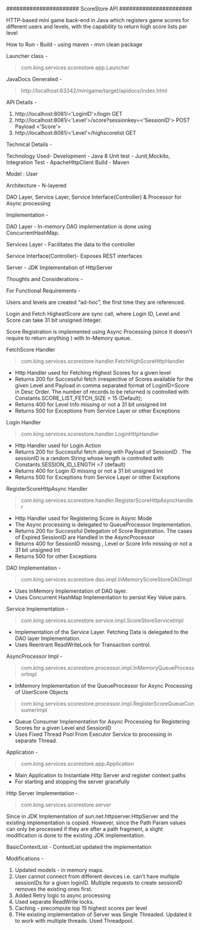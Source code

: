 ###################### ScoreStore API ######################

HTTP-based mini game back-end in Java which registers game scores for different users and levels, with the capability to return high score lists per level


How to Run - Build - using maven - mvn clean package 

Launcher class - 
>com.king.services.scorestore.app.Launcher

JavaDocs Generated - 
>http://localhost:63342/minigame/target/apidocs/index.html


API Details -

1. http://localhost:8081/<'LoginID'>/login GET
2. http://localhost:8081/<'Level'>/score?sessionkey=<'SessionID'> POST
    Payload <'Score'>
3. http://localhost:8081/<'Level'>/highscorelist GET


Technical Details -

Technology Used- 
Development - Java 8
Unit test - Junit,Mockito, 
Integration Test - ApacheHttpClient
Build - Maven 

Model : User

Architecture - N-layered 

DAO Layer, Service Layer, Service Interface(Controller) & Processor for Async processing

Implementation -

DAO Layer - In-memory DAO implementation is done using ConcurrentHashMap.

Services Layer - Facilitates the data to the controller
	
Service Interface(Controller)- Exposes REST interfaces

Server - JDK Implementation of HttpServer


Thoughts and Considerations - 

For Functional Requirements - 

Users and levels are created “ad-hoc”, the first time they are referenced.

Login and Fetch HighestScore are sync call, where Login ID, Level and Score can take 31 bit unsigned Integer.

Score Registration is implemented using Async Processing (since It doesn't require to return anything ) with In-Memory queue.


FetchScore Handler
>com.king.services.scorestore.handler.FetchHighScoreHttpHandler
 * Http Handler used for Fetching Highest Scores for a given level
 * Returns 200 for Successful fetch irrespective of Scores available for the given Level and Payload in comma separated format of LoginID=Score in Desc Order.               The number of records to be returned is controlled with Constants.SCORE_LIST_FETCH_SIZE = 15 (Default);
 * Returns 400 for Level Info  missing or not a 31 bit unsigned Int
 * Returns 500 for Exceptions from Service Layer or other Exceptions

Login Handler
>com.king.services.scorestore.handler.LoginHttpHandler
 * Http Handler used for Login Action
 * Returns 200 for Successful fetch along with Payload of SessionID . The sessionID is a random String whose length is controlled with Constants.SESSION_ID_LENGTH =7 (default)
 * Returns 400 for Login ID  missing or not a 31 bit unsigned Int
 * Returns 500 for Exceptions from Service Layer or other Exceptions

RegisterScoreHttpAsync Handler
>com.king.services.scorestore.handler.RegisterScoreHttpAsyncHandler
 * Http Handler used for Registering Score in Async Mode
 * The Async processing is delegated to QueueProcessor Implementation.
 * Returns 200 for Successful Delegation of Score Registration. The cases of Expired SessionID are Handled in the AsyncProcessor
 * Returns 400 for SessionID missing , Level or Score Info missing or not a 31 bit unsigned Int
 * Returns 500 for other Exceptions


DAO Implementation - 
> com.king.services.scorestore.dao.impl.InMemoryScoreStoreDAOImpl
 * Uses InMemory Implementation of DAO layer.
 * Uses Concurrent HashMap Implementation to persist Key Value pairs.
 
 Service Implementation -  
 > com.king.services.scorestore.service.impl.ScoreStoreServiceImpl
 * Implementation of the Service Layer. Fetching Data is delegated to the DAO layer Implementation.
 * Uses Reentrant ReadWriteLock for Transaction control.
 
 AsyncProcessor Impl -
 >com.king.services.scorestore.processor.impl.InMemoryQueueProcessorImpl
  * InMemory Implementation of the QueueProcessor for Async Processing of UserScore Objects
  
 >com.king.services.scorestore.processor.impl.RegisterScoreQueueConsumerImpl
  * Queue Consumer Implementation for Async Processing for Registering Scores for a given Level and SessionID
  * Uses Fixed Thread Pool From Executor Service to processing in separate Thread. 
 
 
Application - 
>com.king.services.scorestore.app.Application
 * Main Application to Instantiate Http Server and register context paths
 * For starting and stopping the server gracefully

Http Server Implementation - 
>com.king.services.scorestore.server

Since in JDK Implementation of sun.net.httpserver.HttpServer and  the existing implementation is copied. However, since the Path Param values can only be processed if they are after a path fragment,
a slight modification is done to the existing JDK implementation.

BasicContextList - ContextList
updated the implementation 

Modifications - 

1. Updated models - in memory maps.
2. User cannot connect from different devices i.e. can't have multiple sessionIDs for a given loginID. Multiple requests to create sessionID removes the existing ones first.
3. Added Retry logic to async processing
4. Used separate ReadWrite locks.
5. Caching - precompute top 15 highest scores per level  
6. THe existing implementation of Server was Single Threaded. Updated it to work with multiple threads. Used Threadpool. 